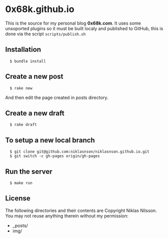 # 0x68k.github.io
This is the source for my personal blog **0x68k.com**. It uses some unsoported plugins so it must be built localy and published to GitHub, this is done via the script `scripts/publish.sh`

## Installation

```
  $ bundle install
```

## Create a new post
```
  $ rake new
```

And then edit the page created in posts directory.

## Create a new draft
```
  $ rake draft
```

## To setup a new local branch

```
  $ git clone git@github.com:niklasnson/niklasnson.github.io.git
  $ git switch -c gh-pages origin/gh-pages

```

## Run the server
```
  $ make run

```
## License

The following directories and their contents are Copyright Niklas Nilsson.
You may not reuse anything therein without my permission:

* \_posts/
* img/
